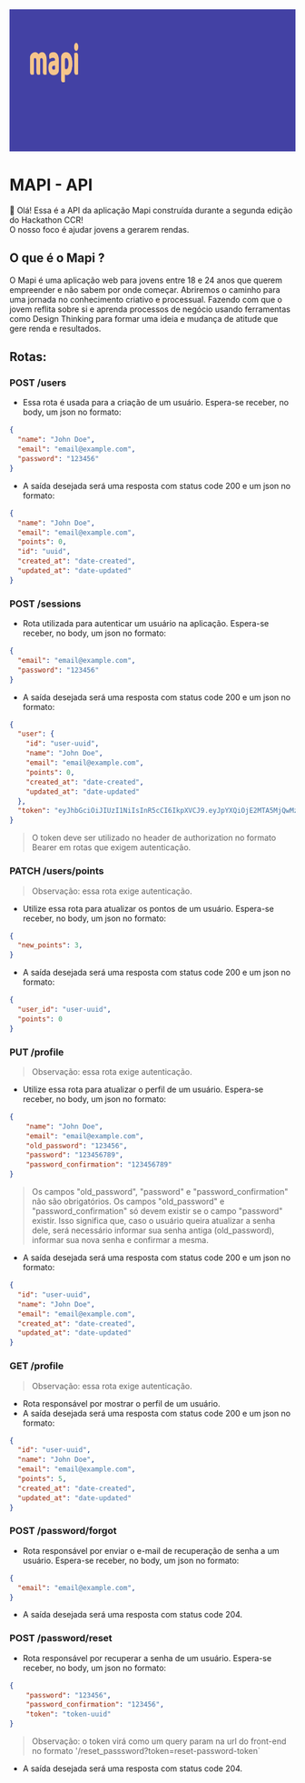 <img src="https://github.com/leoskrr/mapi-api/blob/main/.github/img/mapi-cover.png" width=1000 height=250/>

<h1>MAPI - API</h1>

:wave:	Olá! Essa é a API da aplicação Mapi construída durante a segunda edição do Hackathon CCR! <br/>O nosso foco é ajudar jovens a gerarem rendas.

<h2>O que é o Mapi ?</h2>
O Mapi é uma aplicação web para jovens entre 18 e 24 anos que querem empreender e não sabem por onde começar. Abriremos o caminho para uma jornada no conhecimento criativo e processual. Fazendo com que o jovem reflita sobre si e aprenda processos de negócio usando ferramentas como Design Thinking para formar uma ideia e mudança de atitude que gere renda e resultados.

<h2>Rotas:</h2>

### POST /users
  - Essa rota é usada para a criação de um usuário. Espera-se receber, no body, um json no formato:
```json
{
  "name": "John Doe",
  "email": "email@example.com",
  "password": "123456"
}
```
  - A saída desejada será uma resposta com status code 200 e um json no formato: 
```json
{
  "name": "John Doe",
  "email": "email@example.com",
  "points": 0,
  "id": "uuid",
  "created_at": "date-created",
  "updated_at": "date-updated"
}
```

### POST /sessions
  - Rota utilizada para autenticar um usuário na aplicação. Espera-se receber, no body, um json no formato:
```json
{
  "email": "email@example.com",
  "password": "123456"
}
```
  - A saída desejada será uma resposta com status code 200 e um json no formato: 
```json
{
  "user": {
    "id": "user-uuid",
    "name": "John Doe",
    "email": "email@example.com",
    "points": 0,
    "created_at": "date-created",
    "updated_at": "date-updated"
  },
  "token": "eyJhbGciOiJIUzI1NiIsInR5cCI6IkpXVCJ9.eyJpYXQiOjE2MTA5MjQwMzQsImV4cCI6MTYxMTAxMDQzNCwic3ViIjoiMWU4OGNmNWQtYTU3Ny00YzA0LWE5OWEtY2E2MGU3OGNmN2MwIn0.PJNhPHRvqi9Aoc8aatVDpN6SMYRfUu1tccdMA4vZEN0"
}
```
> O token deve ser utilizado no header de authorization no formato Bearer em rotas que exigem autenticação.

### PATCH /users/points
  > Observação: essa rota exige autenticação.
  - Utilize essa rota para atualizar os pontos de um usuário. Espera-se receber, no body, um json no formato:
```json
{
  "new_points": 3,
}
```
  - A saída desejada será uma resposta com status code 200 e um json no formato: 
```json
{
  "user_id": "user-uuid",
  "points": 0
}
```

### PUT /profile
  > Observação: essa rota exige autenticação.
  - Utilize essa rota para atualizar o perfil de um usuário. Espera-se receber, no body, um json no formato:
```json
{
	"name": "John Doe",
	"email": "email@example.com",
	"old_password": "123456",
	"password": "123456789",
	"password_confirmation": "123456789"
}
```
> Os campos "old_password", "password" e "password_confirmation" não são obrigatórios. 
> Os campos "old_password" e "password_confirmation" só devem existir se o campo "password" existir.
> Isso significa que, caso o usuário queira atualizar a senha dele, será necessário informar sua senha antiga (old_password), informar sua nova senha e confirmar a mesma.
  - A saída desejada será uma resposta com status code 200 e um json no formato: 
```json
{
  "id": "user-uuid",
  "name": "John Doe",
  "email": "email@example.com",
  "created_at": "date-created",
  "updated_at": "date-updated"
}
```

### GET /profile
  > Observação: essa rota exige autenticação.
  - Rota responsável por mostrar o perfil de um usuário.
  - A saída desejada será uma resposta com status code 200 e um json no formato: 
```json
{
  "id": "user-uuid",
  "name": "John Doe",
  "email": "email@example.com",
  "points": 5,
  "created_at": "date-created",
  "updated_at": "date-updated"
}
```
### POST /password/forgot
  - Rota responsável por enviar o e-mail de recuperação de senha a um usuário. Espera-se receber, no body, um json no formato:
```json
{
  "email": "email@example.com",
}
```
  - A saída desejada será uma resposta com status code 204.
### POST /password/reset
  - Rota responsável por recuperar a senha de um usuário. Espera-se receber, no body, um json no formato:
```json
{
	"password": "123456",
	"password_confirmation": "123456",
	"token": "token-uuid"
}
```
> Observação: o token virá como um query param na url do front-end no formato '/reset_passsword?token=reset-password-token`
  - A saída desejada será uma resposta com status code 204.
